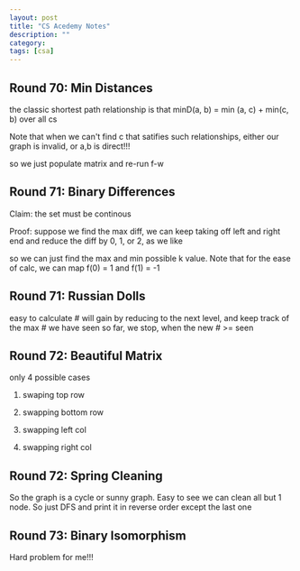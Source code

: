 ```yaml
---
layout: post
title: "CS Acedemy Notes" 
description: ""
category: 
tags: [csa]
---
```


Round 70: Min Distances
------------
the classic shortest path relationship is that minD(a, b) = min (a, c) + min(c, b) over all cs 

Note that when we can't find c that satifies such relationships, either our graph is invalid, or a,b is direct!!!

so we just populate matrix and re-run f-w

Round 71: Binary Differences
------------
Claim: the set must be continous

Proof: suppose we find the max diff, we can keep taking off left and right end and reduce the diff by 0, 1, or 2, as we like

so we can just find the max and min possible k value. Note that for the ease of calc, we can map f(0) = 1 and f(1) = -1



Round 71: Russian Dolls
----------
easy to calculate # will gain by reducing to the next level, and keep track of the max # we have seen so far, we stop, when the new # >= seen

Round 72: Beautiful Matrix
------------
only 4 possible cases
1. swaping top row

2. swapping bottom row

3. swapping left col

4. swapping right col 


Round 72: Spring Cleaning
-------------
So the graph is a cycle or sunny graph. Easy to see we can clean all but 1 node. So just DFS and print it in reverse order except the last one


Round 73: Binary Isomorphism
-----------
Hard problem for me!!!
